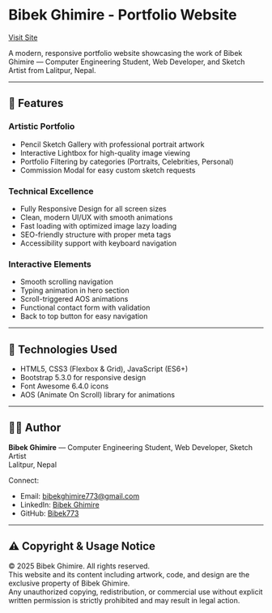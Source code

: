 # Bibek Ghimire - Portfolio Website

[Visit Site](https://ghimire-bibek.com.np)

A modern, responsive portfolio website showcasing the work of Bibek Ghimire — Computer Engineering Student, Web Developer, and Sketch Artist from Lalitpur, Nepal.

---

## 🌟 Features

### Artistic Portfolio

* Pencil Sketch Gallery with professional portrait artwork
* Interactive Lightbox for high-quality image viewing
* Portfolio Filtering by categories (Portraits, Celebrities, Personal)
* Commission Modal for easy custom sketch requests

### Technical Excellence

* Fully Responsive Design for all screen sizes
* Clean, modern UI/UX with smooth animations
* Fast loading with optimized image lazy loading
* SEO-friendly structure with proper meta tags
* Accessibility support with keyboard navigation

### Interactive Elements

* Smooth scrolling navigation
* Typing animation in hero section
* Scroll-triggered AOS animations
* Functional contact form with validation
* Back to top button for easy navigation

---

## 🎨 Technologies Used

* HTML5, CSS3 (Flexbox & Grid), JavaScript (ES6+)
* Bootstrap 5.3.0 for responsive design
* Font Awesome 6.4.0 icons
* AOS (Animate On Scroll) library for animations

---


## 👨‍💻 Author

**Bibek Ghimire** — Computer Engineering Student, Web Developer, Sketch Artist  
Lalitpur, Nepal

Connect:

* Email: [bibekghimire773@gmail.com](mailto:bibekghimire773@gmail.com)
* LinkedIn: [Bibek Ghimire](https://www.linkedin.com/in/bibek-ghimire-1952292b1/)
* GitHub: [Bibek773](https://github.com/Bibek773)

---

## ⚠️ Copyright & Usage Notice

© 2025 Bibek Ghimire. All rights reserved.  
This website and its content including artwork, code, and design are the exclusive property of Bibek Ghimire.  
Any unauthorized copying, redistribution, or commercial use without explicit written permission is strictly prohibited and may result in legal action.
